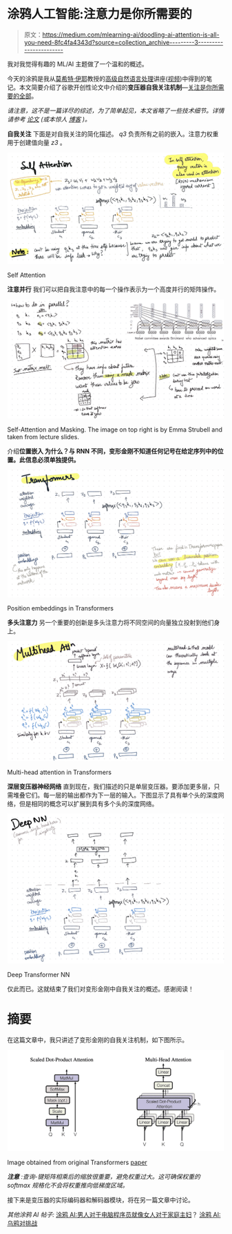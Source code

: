 # 涂鸦人工智能:注意力是你所需要的

> 原文：<https://medium.com/mlearning-ai/doodling-ai-attention-is-all-you-need-8fc4fa4343d?source=collection_archive---------3----------------------->

我对我觉得有趣的 ML/AI 主题做了一个温和的概述。

今天的涂鸦是我从[莫希特·伊耶](https://people.cs.umass.edu/~miyyer/)教授的[高级自然语言处理](https://people.cs.umass.edu/~miyyer/cs685/index.html)讲座([视频](https://youtu.be/YaYELBT9Z0I))中得到的笔记。本文简要介绍了谷歌开创性论文中介绍的**变压器自我关注机制**—[关注是你所需要的全部](https://arxiv.org/abs/1706.03762)。

*请注意，这不是一篇详尽的综述，为了简单起见，本文省略了一些技术细节。详情请参考* [*论文*](https://arxiv.org/abs/1706.03762) *(或本惊人* [*博客*](https://jalammar.github.io/illustrated-transformer/) *)。*

**自我关注** 下面是对自我关注的简化描述。 *q3* 负责所有之前的嵌入。注意力权重用于创建值向量 *z3* 。

![](img/5764894b237359822d1a6e4846b20647.png)

Self Attention

**注意并行** 我们可以把自我注意中的每一个操作表示为一个高度并行的矩阵操作。

![](img/d08b1dcab19d78aaee1f2f306e22806a.png)

Self-Attention and Masking. The image on top right is by Emma Strubell and taken from lecture slides.

介绍**位置嵌入
为什么？与 RNN 不同，变形金刚不知道任何记号在给定序列中的位置。此信息必须单独提供。**

![](img/fe1125bdec6b9fe37ebdc6a807f0ef8f.png)

Position embeddings in Transformers

**多头注意力** 另一个重要的创新是多头注意力将不同空间的向量独立投射到他们身上。

![](img/6793668d0edcd63b4031385831907803.png)

Multi-head attention in Transformers

**深层变压器神经网络** 直到现在，我们描述的只是单层变压器。要添加更多层，只需堆叠它们。每一层的输出都作为下一层的输入。下图显示了具有单个头的深度网络，但是相同的概念可以扩展到具有多个头的深度网络。

![](img/8213342236e47055878b7496c59208ec.png)

Deep Transformer NN

仅此而已。这就结束了我们对变形金刚中自我关注的概述。感谢阅读！

# 摘要

在这篇文章中，我只讲述了变形金刚的自我关注机制，如下图所示。

![](img/cca419270472eb74ee3a32a66f067510.png)

Image obtained from original Transformers [paper](https://arxiv.org/abs/1706.03762)

***注意*** *:查询-键矩阵相乘后的缩放很重要，避免权重过大。这可确保权重的 softmax 规格化不会将权重推向低梯度区域。*

接下来是变压器的实际编码器和解码器模块，将在另一篇文章中讨论。

*其他涂鸦 AI 帖子:* [涂鸦 AI:男人对于电脑程序员就像女人对于家庭主妇](https://shan101.medium.com/doodling-ai-man-is-to-computer-programmer-as-woman-is-to-homemaker-ce5e3e2cdf2e)？
[涂鸦 AI:乌鸦对挑战](https://shan101.medium.com/doodling-ai-crows-pairs-challenge-4c5d00c3f581)